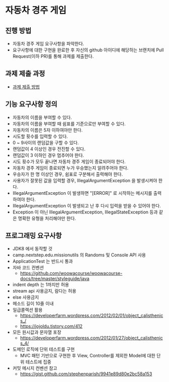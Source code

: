 # 자동차 경주 게임
## 진행 방법
* 자동차 경주 게임 요구사항을 파악한다.
* 요구사항에 대한 구현을 완료한 후 자신의 github 아이디에 해당하는 브랜치에 Pull Request(이하 PR)를 통해 과제를 제출한다.

## 과제 제출 과정
* [과제 제출 방법](https://github.com/next-step/nextstep-docs/tree/master/precourse)

## 기능 요구사항 정의

- 자동차의 이름을 부여할 수 있다.
- 자동차의 이름을 부여할 때 쉼표를 기준으로만 부여할 수 있다.
- 자동차의 이름은 5자 이하여야만 한다.
- 시도할 횟수를 입력할 수 있다.
- 0 ~ 9사이의 랜덤값을 구할 수 있다.
- 랜덤값이 4 이상인 경우 전진할 수 있다.
- 랜덤값이 3 이하인 경우 멈추어야 한다.
- 시도 횟수가 모두 끝나면 자동차 경주 게임이 종료되어야 한다.
- 자동차 경주 게임이 종료되면 누가 우승했는지 알려주어야 한다.
- 우승자가 한 명 이상인 경우, 쉼표로 구분해서 출력해야 한다.
- 사용자가 잘못된 값을 입력할 경우, IllegalArgumentException 을 발생시켜야 한다.
- IllegalArgumentException 이 발생하면 "[ERROR]" 로 시작하는 메시지를 출력하여야 한다.
- IllegalArgumentException 이 발생되고 난 후 다시 입력을 받을 수 있어야 한다.
- Exception 이 아닌 IllegalArgumentException, IllegalStateException 등과 같은 명확한 유형을 처리해야만 한다.

## 프로그래밍 요구사항

- JDK8 에서 동작할 것
- camp.nextstep.edu.missionutils 의 Randoms 및 Console API 사용
- ApplicationTest 는 반드시 통과
- 자바 코드 컨벤션
  - https://github.com/woowacourse/woowacourse-docs/tree/master/styleguide/java
- indent depth 는 1까지만 허용
- stream api 사용금지, 람다는 허용
- else 사용금지
- 메소드 길이 10줄 이내
- 일급콜렉션 활용
  - https://developerfarm.wordpress.com/2012/02/01/object_calisthenics_/
  - https://jojoldu.tistory.com/412
- 모든 원시값과 문자열 포장
  - https://developerfarm.wordpress.com/2012/01/27/object_calisthenics_4/
- 도메인 로직에 단위 테스트를 구현
  - MVC 패턴 기반으로 구현한 후 View, Controller를 제외한 Model에 대한 단위 테스트에 집중
- 커밋 메시지 컨벤션 참고
  - https://gist.github.com/stephenparish/9941e89d80e2bc58a153